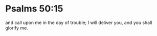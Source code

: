 # Psalms 50:15

and call upon me in the day of trouble; I will deliver you, and you shall glorify me.
